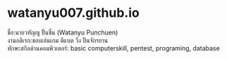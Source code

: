 # watanyu007.github.io
 ชื่อ:นายวทัญญู ปั้นชื่น (Watanyu Punchuen) <br />
 งานอดิเรก:ชอบเล่นเกม ตีแบต วิ่ง ปั่นจักรยาน <br />
 ทักษะสกิลด้านคอมพิวเตอร์: basic computerskill, pentest, programing, database <br />
